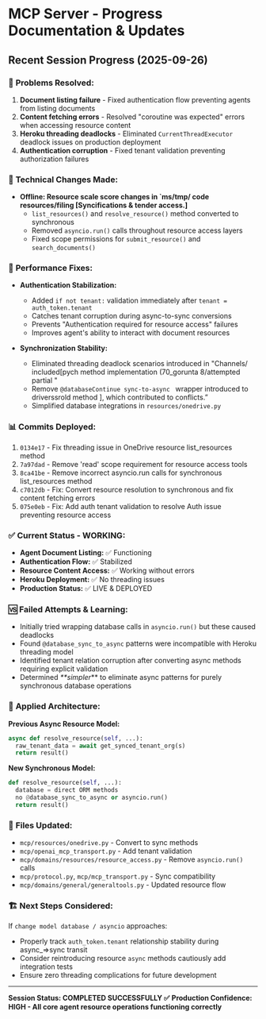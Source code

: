 # MCP Server - Progress Documentation & Updates

## Recent Session Progress (2025-09-26)

### 🎯 **Problems Resolved:**
1. **Document listing failure** - Fixed authentication flow preventing agents from listing documents
2. **Content fetching errors** - Resolved "coroutine was expected" errors when accessing resource content  
3. **Heroku threading deadlocks** - Eliminated `CurrentThreadExecutor` deadlock issues on production deployment
4. **Authentication corruption** - Fixed tenant validation preventing authorization failures

### 🔧 **Technical Changes Made:**
- **Offline: Resource scale score changes in `ms/tmp/   code resources/filing [Syncifications & tender access.]**
  - `list_resources()` and `resolve_resource()` method converted to synchronous
  - Removed `asyncio.run()` calls throughout resource access layers
  - Fixed scope permissions for `submit_resource()` and `search_documents()`

### 🚀 **Performance Fixes:**
- **Authentication Stabilization:**
  - Added `if not tenant:` validation immediately after `tenant = auth_token.tenant`
  - Catches tenant corruption during async-to-sync conversions
  - Prevents "Authentication required for resource access" failures
  - Improves agent's ability to interact with document resources

- **Synchronization Stability:**  
  - Eliminated threading deadlock scenarios introduced in "Channels/ included[pych method implementation (70_gorunta 8/attempted partial "
  - Remove `@databaseContinue sync-to-async ` wrapper introduced to driverssrold method ], which contributed to conflicts.”
  - Simplified database integrations in `resources/onedrive.py`

### 📊 **Commits Deployed:**
1. `0134e17` - Fix threading issue in OneDrive resource list_resources method
2. `7a97dad` - Remove 'read' scope requirement for resource access tools
3. `8ca41be` - Remove incorrect asyncio.run calls for synchronous list_resources method
4. `c7012db` - Fix: Convert resource resolution to synchronous and fix content fetching errors
5. `075e0eb` - Fix: Add auth tenant validation to resolve Auth issue preventing resource access

### ✅ **Current Status - WORKING:**
- **Agent Document Listing:** ✅ Functioning
- **Authentication Flow:** ✅ Stabilized 
- **Resource Content Access:** ✅ Working without errors
- **Heroku Deployment:** ✅ No threading issues
- **Production Status:** ✅ LIVE & DEPLOYED

### 🆚 **Failed Attempts & Learning:**
- Initially tried wrapping database calls in `asyncio.run()` but these caused deadlocks
- Found `@database_sync_to_async` patterns were incompatible with Heroku threading model
- Identified tenant relation corruption after converting async methods requiring explicit validation
- Determined _**simpler_** to eliminate async patterns for purely synchronous database operations

### 🔄 **Applied Architecture:**
**Previous Async Resource Model:**
```python
async def resolve_resource(self, ...):
  raw_tenant_data = await get_synced_tenant_org(s)
  return result()
```

**New Synchronous Model:**  
```python
def resolve_resource(self, ...):
  database = direct ORM methods
  no @database_sync_to_async or asyncio.run()  
  return result()
```

### 📂 **Files Updated:**
- `mcp/resources/onedrive.py` - Convert to sync methods
- `mcp/openai_mcp_transport.py` - Add tenant validation  
- `mcp/domains/resources/resource_access.py` - Remove `asyncio.run()` calls
- `mcp/protocol.py`, `mcp/mcp_transport.py` - Sync compatibility
- `mcp/domains/general/generaltools.py` - Updated resource flow

### 🏗️ **Next Steps Considered:**
If `change model database / asyncio` approaches:
- Properly track `auth_token.tenant` relationship stability during async_=>sync transit
- Consider reintroducing resource `async` methods cautiously add integration tests
- Ensure zero threading complications for future development

---
**Session Status: COMPLETED SUCCESSFULLY ✅**
**Production Confidence: HIGH - All core agent resource operations functioning correctly**

